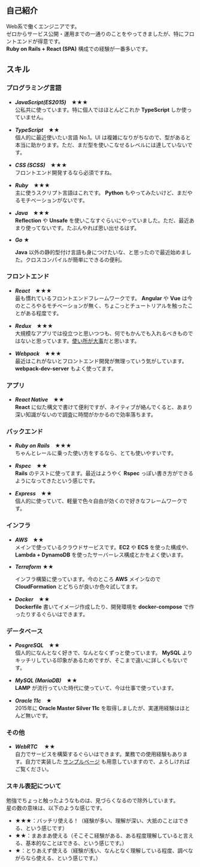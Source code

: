 <!--
title: Portfolio
header_image: home.jpg
-->

## 自己紹介

Web系で働くエンジニアです。  
ゼロからサービス公開・運用までの一通りのことをやってきましたが、特にフロントエンドが得意です。  
**Ruby on Rails + React (SPA)** 構成での経験が一番多いです。  

## スキル

### プログラミング言語

- ***JavaScript(ES2015)***　★★★  
  公私共に使っています。特に個人ではほとんどこれか **TypeScript** しか使っていません。

- ***TypeScript***　★★  
  個人的に最近使いたい言語 No.1。UI は複雑になりがちなので、型があると本当に助かります。ただ、まだ型を使いこなせるレベルには達していないです。

- ***CSS (SCSS)***　★★★  
  フロントエンド開発するなら必須ですね。

- ***Ruby***　★★★  
  主に使うスクリプト言語はこれです。 **Python** もやってみたいけど、まだやるモチベーションがないです。

- ***Java***　★★★  
  **Reflection** や **Unsafe** を使いこなすぐらいにやっていました。ただ、最近あまり使ってないです。たぶんやれば思い出せるはず。

- ***Go*** ★

  **Java** 以外の静的型付け言語も身につけたいな、と思ったので最近始めました。クロスコンパイルが簡単にできるの便利。

### フロントエンド

- ***React***　★★★  
  最も慣れているフロントエンドフレームワークです。 **Angular** や **Vue** は今のところやるモチベーションが無く、ちょこっとチュートリアルを触ったことがある程度です。

- ***Redux***　★★★  
  大規模なアプリでは役立つと思いつつも、何でもかんでも入れるべきものではないと思っています。[使い所が大事](https://medium.com/@dan_abramov/you-might-not-need-redux-be46360cf367)だと思います。

- ***Webpack***　★★★  
  最近はこれがないとフロントエンド開発が無理っていう気がしています。 **webpack-dev-server** もよく使ってます。

### アプリ

- ***React Native***　★★  
  **React** に似た構文で書けて便利ですが、ネイティブが絡んでくると、あまり深い知識がないので調査に時間がかかるので効率落ちます。

### バックエンド

- ***Ruby on Rails***　★★★  
  ちゃんとレールに乗った使い方をするなら、とても使いやすいです。

- ***Rspec***　★★  
  **Rails** のテストに使ってます。最近はようやく **Rspec** っぽい書き方ができるようになってきたという感じです。

- ***Express***　★★  
  個人的に使っていて、軽量で色々自由が効くので好きなフレームワークです。

### インフラ

- ***AWS***　★★  
  メインで使っているクラウドサービスです。**EC2** や **ECS** を使った構成や、 **Lambda + DynamoDB** を使ったサーバーレス構成とかをよく使います。

- ***Terraform*** ★★

  インフラ構築に使っています。今のところ **AWS** メインなので **CloudFormation** とどちらが良いか色々試してます。

- ***Docker***　★★  
  **Dockerfile** 書いてイメージ作成したり、開発環境を **docker-compose** で作ったりするぐらいはできます。

### データベース

- ***PosgreSQL***　★★  
  個人的になんとなく好きで、なんとなくずっと使っています。 **MySQL** よりキッチリしている印象があるためですが、そこまで違いに詳しくもないです。

- ***MySQL (MariaDB)***　★★  
  **LAMP** が流行っていた時代に使っていて、今は仕事で使っています。

- ***Oracle 11c***　★  
  2015年に **Oracle Master Silver 11c** を取得しましたが、実運用経験はほとんど無いです。

### その他

- ***WebRTC*** 　★★  
  自力でサービスを構築するぐらいはできます。業務での使用経験もあります。自力で実装した [サンプルページ](/laboratory/#web_rtc) も用意していますので、よろしければご覧ください。

### スキル表記について

勉強でちょっと触ったようなものは、見づらくなるので除外しています。  
星の数の意味は、以下のような感じです。

- ★★★：バッチリ使える！（経験が多い、理解が深い、大抵のことはできる、という感じです）
- ★★：まあまあ使える（そこそこ経験がある、ある程度理解していると言える、基本的なことはできる、という感じです。）
- ★：とりあえず使える（経験が浅い、なんとなく理解している程度、調べながらなら使える、という感じです。）

